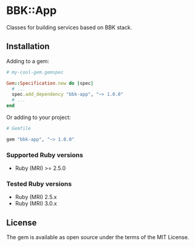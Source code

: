 # BBK::App

Classes for building services based on BBK stack.

## Installation

Adding to a gem:

```ruby
# my-cool-gem.gemspec

Gem::Specification.new do |spec|
  # ...
  spec.add_dependency "bbk-app", "~> 1.0.0"
  # ...
end
```

Or adding to your project:

```ruby
# Gemfile

gem "bbk-app", "~> 1.0.0"
```

### Supported Ruby versions

* Ruby (MRI) >= 2.5.0

### Tested Ruby versions

* Ruby (MRI) 2.5.x
* Ruby (MRI) 3.0.x

## License

The gem is available as open source under the terms of the MIT License.
